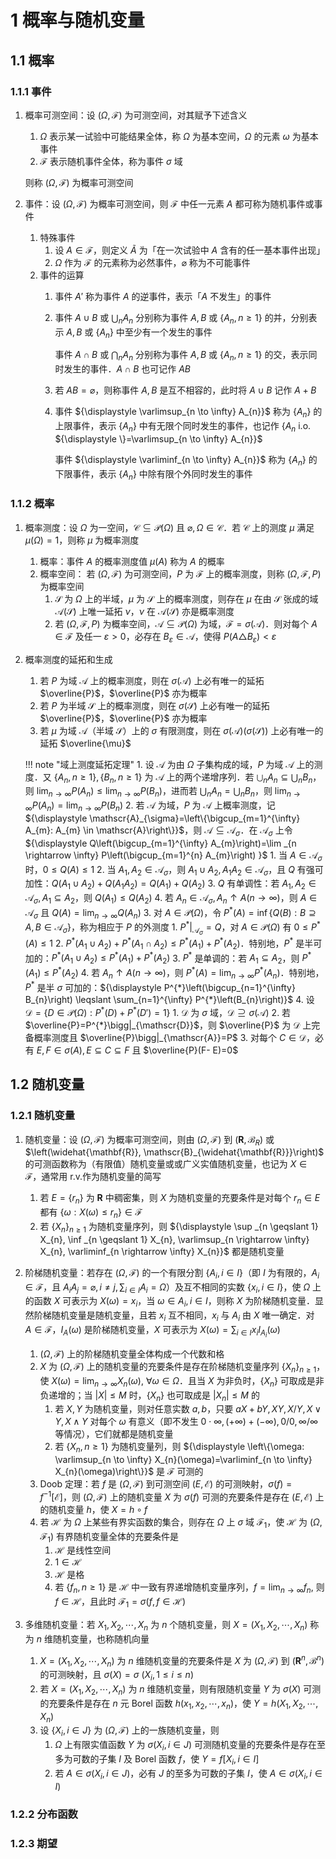 # 1 概率与随机变量

## 1.1 概率
### 1.1.1 事件
1. 概率可测空间：设 $(\Omega, \mathscr{F})$ 为可测空间，对其赋予下述含义
    1. $\Omega$ 表示某一试验中可能结果全体，称 $\Omega$ 为基本空间，$\Omega$ 的元素 $\omega$ 为基本事件
    2. $\mathscr{F}$ 表示随机事件全体，称为事件 $\sigma$ 域

    则称 $(\Omega, \mathscr{F})$ 为概率可测空间

2. 事件：设 $(\Omega, \mathscr{F})$ 为概率可测空间，则 $\mathscr{F}$ 中任一元素 $A$ 都可称为随机事件或事件
    1. 特殊事件
        1. 设 $A \in \mathscr{F}$，则定义 $\widetilde{A}$ 为「在一次试验中 $A$ 含有的任一基本事件出现」
        2. $\Omega$ 作为 $\mathscr{F}$ 的元素称为必然事件，$\varnothing$ 称为不可能事件
    2. 事件的运算
        1. 事件 $A'$ 称为事件 $A$ 的逆事件，表示「$A$ 不发生」的事件
        2. 事件 $A \cup B$ 或 $\bigcup_{n} A_{n}$ 分别称为事件 $A, B$ 或 $\left\{A_{n}, n \geqslant 1\right\}$ 的并，分别表示 $A, B$ 或 $\left\{A_{n}\right\}$ 中至少有一个发生的事件

            事件 $A \cap B$ 或 $\bigcap_{n} A_{n}$ 分别称为事件 $A, B$ 或 $\left\{A_{n}, n \geqslant 1\right\}$ 的交，表示同时发生的事件．$A \cap B$ 也可记作 $AB$

        3. 若 $A B=\varnothing$，则称事件 $A, B$ 是互不相容的，此时将 $A \cup B$ 记作 $A + B$
        4. 事件 ${\displaystyle \varlimsup_{n \to \infty} A_{n}}$ 称为 $\left\{A_{n}\right\}$ 的上限事件，表示 $\left\{A_{n}\right\}$ 中有无限个同时发生的事件，也记作 $\left\{A_{n}\right.$ i.o. ${\displaystyle \}=\varlimsup_{n \to \infty} A_{n}}$

            事件 ${\displaystyle \varliminf_{n \to \infty} A_{n}}$ 称为 $\left\{A_{n}\right\}$ 的下限事件，表示 $\left\{A_{n}\right\}$ 中除有限个外同时发生的事件

### 1.1.2 概率
1. 概率测度：设 $\Omega$ 为一空间，$\mathscr{C} \subseteq \mathcal{P}(\Omega)$ 且 $\varnothing, \Omega \in \mathscr{C}$．若 $\mathscr{C}$ 上的测度 $\mu$ 满足 $\mu(\Omega)=1$，则称 $\mu$ 为概率测度
    1. 概率：事件 $A$ 的概率测度值 $\mu(A)$ 称为 $A$ 的概率
    2. 概率空间： 若 $(\Omega, \mathscr{F})$ 为可测空间，$P$ 为 $\mathscr{F}$ 上的概率测度，则称 $(\Omega, \mathscr{F}, P)$ 为概率空间
        1. $\mathscr{S}$ 为 $\Omega$ 上的半域，$\mu$ 为 $\mathscr{S}$ 上的概率测度，则存在 $\mu$ 在由 $\mathscr{S}$ 张成的域 $\mathscr{A}(\mathscr{S})$ 上唯一延拓 $\nu$，$\nu$ 在 $\mathscr{A}(\mathscr{S})$ 亦是概率测度
        2. 若 $(\Omega, \mathscr{F}, P)$ 为概率空间，$\mathscr{A} \subseteq \mathcal{P}(\Omega)$ 为域，$\mathscr{F}=\sigma(\mathscr{A})$．则对每个 $A \in \mathscr{F}$ 及任一 $\varepsilon>0$，必存在 $B_{\varepsilon} \in \mathscr{A}$，使得 $P\left(A \triangle B_{\varepsilon}\right)<\varepsilon$
2. 概率测度的延拓和生成
    1. 若 $P$ 为域 $\mathscr{A}$ 上的概率测度，则在 $\sigma(\mathscr{A})$ 上必有唯一的延拓 $\overline{P}$，$\overline{P}$ 亦为概率
    2. 若 $P$ 为半域 $\mathscr{S}$ 上的概率测度，则在 $\sigma(\mathscr{S})$ 上必有唯一的延拓 $\overline{P}$，$\overline{P}$ 亦为概率
    3. 若 $\mu$ 为域 $\mathscr{A}$（半域 $\mathscr{S}$）上的 $\sigma$ 有限测度，则在 $\sigma(\mathscr{A})(\sigma(\mathscr{S}))$ 上必有唯一的延拓 $\overline{\mu}$

    !!! note "域上测度延拓定理"
        1. 设 $\mathscr{A}$ 为由 $\Omega$ 子集构成的域，$P$ 为域 $\mathscr{A}$ 上的测度．又 $\left\{A_{n}, n \geqslant 1\right\}, \left\{B_{n}, n \geqslant 1\right\}$ 为 $\mathscr{A}$ 上的两个递增序列．若 ${\displaystyle \bigcup_{n} A_{n} \subseteq \bigcup_{n} B_{n}}$，则 ${\displaystyle \lim _{n \to \infty} P\left(A_{n}\right) \leqslant \lim _{n \to \infty} P\left(B_{n}\right)}$，进而若 ${\displaystyle \bigcup_{n} A_{n}=\bigcup_{n} B_{n}}$，则 ${\displaystyle \lim _{n \to \infty} P\left(A_{n}\right)=\lim _{n \to \infty} P\left(B_{n}\right)}$
        2. 若 $\mathscr{A}$ 为域，$P$ 为 $\mathscr{A}$ 上概率测度，记 ${\displaystyle \mathscr{A}_{\sigma}=\left\{\bigcup_{m=1}^{\infty} A_{m}: A_{m} \in \mathscr{A}\right\}}$，则 $\mathscr{A} \subseteq \mathscr{A}_{\sigma}$．在 $\mathscr{A}_{\sigma}$ 上令 ${\displaystyle Q\left(\bigcup_{m=1}^{\infty} A_{m}\right)=\lim _{n \rightarrow \infty} P\left(\bigcup_{m=1}^{n} A_{m}\right) }$
            1. 当 $A \in \mathscr{A}_{\sigma}$ 时，$0 \leqslant Q(A) \leqslant 1$
            2. 当 $A_{1}, A_{2} \in \mathscr{A}_{\sigma}$，则 $A_{1} \cup A_{2}, A_{1} A_{2} \in \mathscr{A}_{\sigma}$，且 $Q$ 有强可加性：${\displaystyle Q\left(A_{1} \cup A_{2}\right)+Q\left(A_{1} A_{2}\right)=Q\left(A_{1}\right)+Q\left(A_{2}\right)}$
            3. $Q$ 有单调性：若 $A_{1}, A_{2} \in \mathscr{A}_{\sigma}, A_{1} \subseteq A_{2}$，则 $Q\left(A_{1}\right) \leqslant Q\left(A_{2}\right)$
            4. 若 $A_{n} \in \mathscr{A}_{\sigma}, A_{n} \uparrow A(n \rightarrow \infty)$，则 $A \in \mathscr{A}_{\sigma}$ 且 ${\displaystyle Q(A)=\lim _{n \to \infty} Q\left(A_{n}\right)}$
        3. 对 $A \in \mathcal{P}(\Omega)$，令 $P^{*}(A)=\inf \left\{Q(B): B \supseteq A, B \in \mathscr{A}_{\sigma}\right\}$，称为相应于 $P$ 的外测度
            1. $P^{*}\bigg|_{\mathscr{A}_{\sigma}}=Q$，对 $A \in \mathcal{P}(\Omega)$ 有 $0 \leqslant P^{*}(A) \leqslant 1$
            2. $P^{*}\left(A_{1} \cup A_{2}\right)+P^{*}\left(A_{1} \cap A_{2}\right) \leqslant P^{*}\left(A_{1}\right)+P^{*}\left(A_{2}\right)$．特别地，$P^{*}$ 是半可加的：$P^{*}\left(A_{1} \cup A_{2}\right) \leqslant P^{*}\left(A_{1}\right)+P^{*}\left(A_{2}\right)$
            3. $P^{*}$ 是单调的：若 $A_{1} \subseteq A_{2}$，则 $P^{*}\left(A_{1}\right) \leqslant P^{*}\left(A_{2}\right)$
            4. 若 $A_{n} \uparrow A(n \rightarrow \infty)$，则 $P^{*}(A)=\lim _{n \rightarrow \infty} P^{*}\left(A_{n}\right)$．特别地，$P^{*}$ 是半 $\sigma$ 可加的：${\displaystyle P^{*}\left(\bigcup_{n=1}^{\infty} B_{n}\right) \leqslant \sum_{n=1}^{\infty} P^{*}\left(B_{n}\right)}$
        4. 设 $\mathscr{D}=\left\{D \in \mathcal{P}(\Omega): P^{*}(D)+P^{*}\left(D'\right)=1\right\}$
            1. $\mathscr{D}$ 为 $\sigma$ 域，$\mathscr{D} \supseteq \sigma(\mathscr{A})$
            2. 若 $\overline{P}=P^{*}\bigg|_{\mathscr{D}}$，则 $\overline{P}$ 为 $\mathscr{D}$ 上完备概率测度且 $\overline{P}\bigg|_{\mathscr{A}}=P$
            3. 对每个 $C \in \mathscr{D}$，必有 $E, F \in \sigma(A), E \subseteq C \subseteq F$ 且 $\overline{P}(F- E)=0$

## 1.2 随机变量
### 1.2.1 随机变量
1. 随机变量：设 $(\Omega, \mathscr{F})$ 为概率可测空间，则由 $(\Omega, \mathscr{F})$ 到 $\left(\mathbf{R}, \mathscr{B}_{R}\right)$ 或 $\left(\widehat{\mathbf{R}}, \mathscr{B}_{\widehat{\mathbf{R}}}\right)$ 的可测函数称为（有限值）随机变量或或广义实值随机变量，也记为 $X \in \mathscr{F}$，通常用 $\text{r.v.}$作为随机变量的简写
    1. 若 $E=\left\{r_{n}\right\}$ 为 $\mathbf{R}$ 中稠密集，则 $X$ 为随机变量的充要条件是对每个 $r_{n} \in E$ 都有 $\left\{\omega: X(\omega) \leqslant r_{n}\right\} \in \mathscr{F}$
    2. 若 $\left\{X_{n}\right\}_{n \geqslant 1}$ 为随机变量序列，则 ${\displaystyle \sup _{n \geqslant 1} X_{n},  \inf _{n \geqslant 1} X_{n}, \varlimsup_{n \rightarrow \infty} X_{n}, \varliminf_{n \rightarrow \infty} X_{n}}$ 都是随机变量
2. 阶梯随机变量：若存在 $(\Omega, \mathscr{F})$ 的一个有限分割 $\left\{A_{i}, i \in I\right\}$（即 $I$ 为有限的，$A_{i} \in \mathscr{F}$，且 $A_{i} A_{j}=\varnothing, i \neq j, {\displaystyle \sum_{i \in I} A_{i}=\Omega}$）及互不相同的实数 $\left\{x_{i}, i \in I\right\}$，使 $\Omega$ 上的函数 $X$ 可表示为 $X(\omega)=x_{i}$，当 $\omega \in A_{i}, i \in I$，则称 $X$ 为阶梯随机变量．显然阶梯随机变量是随机变量，且若 $x_{i}$ 互不相同，$x_{i}$ 与 $A_{i}$ 由 $X$ 唯一确定．对 $A \in \mathscr{F}$，$I_{A}(\omega)$ 是阶梯随机变量，$X$ 可表示为 ${\displaystyle X(\omega)=\sum_{i \in I} x_{i} I_{A_{i}}(\omega)}$

    1. $(\Omega, \mathscr{F})$ 上的阶梯随机变量全体构成一个代数和格
    2. $X$ 为 $(\Omega, \mathscr{F})$ 上的随机变量的充要条件是存在阶梯随机变量序列 $\left\{X_{n}\right\}_{n \geqslant 1}$，使 ${\displaystyle X(\omega)=\lim _{n \rightarrow \infty} X_{n}(\omega), \  \forall \omega \in \Omega}$．且当 $X$ 为非负时，$\left\{X_{n}\right\}$ 可取成是非负递增的；当 $|X| \leqslant M$ 时，$\left\{X_{n}\right\}$ 也可取成是 $\left|X_{n}\right| \leqslant M$ 的
        1. 若 $X, Y$ 为随机变量，则对任意实数 $a, b$，只要 $a X+b Y, X Y, X / Y, X \vee Y, X \wedge Y$ 对每个 $\omega$ 有意义（即不发生 $0 \cdot \infty, (+\infty)+(-\infty), 0 / 0, \infty / \infty$ 等情况），它们就都是随机变量
        2. 若 $\left\{X_{n}, n \geqslant 1\right\}$ 为随机变量列，则 ${\displaystyle \left\{\omega: \varlimsup_{n \to \infty} X_{n}(\omega)=\varliminf_{n \to \infty} X_{n}(\omega)\right\}}$ 是 $\mathscr{F}$ 可测的
    3. $\text{Doob}$ 定理：若 $f$ 是 $(\Omega, \mathscr{F})$ 到可测空间 $(E, \mathscr{E})$ 的可测映射，$\sigma(f)= f^{-1}[\mathscr{E}]$，则 $(\Omega, \mathscr{F})$ 上的随机变量 $X$ 为 $\sigma(f)$ 可测的充要条件是存在 $(E, \mathscr{E})$ 上的随机变量 $h$，使 $X=h \circ f$
    4. 若 $\mathscr{H}$ 为 $\Omega$ 上某些有界实函数的集合，则存在 $\Omega$ 上 $\sigma$ 域 $\mathscr{F}_{1}$，使 $\mathscr{H}$ 为 $\left(\Omega, \mathscr{F}_{1}\right)$ 有界随机变量全体的充要条件是
        1. $\mathscr{H}$ 是线性空间
        2. $1 \in \mathscr{H}$
        3. $\mathscr{H}$ 是格
        4. 若 $\left\{f_{n}, n \geqslant 1\right\}$ 是 $\mathscr{H}$ 中一致有界递增随机变量序列，${\displaystyle f=\lim _{n \to \infty} f_{n}}$, 则 $f \in \mathscr{H}$，且此时 $\mathscr{F}_{1}=\sigma(f, f \in \mathscr{H})$

3. 多维随机变量：若 $X_{1}, X_{2}, \cdots, X_{n}$ 为 $n$ 个随机变量，则 $X=\left(X_{1}, X_{2}, \cdots, X_{n}\right)$ 称为 $n$ 维随机变量，也称随机向量
    1. $X=\left(X_{1}, X_{2}, \cdots, X_{n}\right)$ 为 $n$ 维随机变量的充要条件是 $X$ 为 $(\Omega, \mathscr{F})$ 到 $\left(\mathbf{R}^{n}, \mathscr{B}^{n}\right)$ 的可测映射，且 $\sigma(X)=\sigma \ \left(X_{i}, 1 \leqslant i \leqslant n\right)$
    2. 若 $X=\left(X_{1}, X_{2}, \cdots, X_{n}\right)$ 为 $n$ 维随机变量，则有限随机变量 $Y$ 为 $\sigma(X)$ 可测的充要条件是存在 $n$ 元 $\text{Borel}$ 函数 $h\left(x_{1}, x_{2}, \cdots, x_{n}\right)$，使 $Y=h\left(X_{1}, X_{2}, \cdots, X_{n}\right)$
    3. 设 $\left\{X_{i}, i \in J\right\}$ 为 $(\Omega, \mathscr{F})$ 上的一族随机变量，则
        1. $\Omega$ 上有限实值函数 $Y$ 为 $\sigma\left(X_{i}, i \in J\right)$ 可测随机变量的充要条件是存在至多为可数的子集 $I$ 及 $\text{Borel}$ 函数 $f$，使 $Y=f\left[X_{i}, i \in I\right]$
        2. 若 $A \in \sigma\left(X_{i}, i \in J\right)$，必有 $J$ 的至多为可数的子集 $I$，使 $A \in \sigma\left(X_{i}, i \in I\right)$

### 1.2.2 分布函数

### 1.2.3 期望
